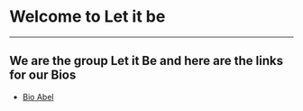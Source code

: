 # Welcome to Let it be
 ---

## We are the group Let it Be and here are the links for our Bios

- [Bio Abel](./bioAbel.md)
